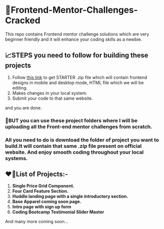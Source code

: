 # 📑Frontend-Mentor-Challenges-Cracked

This repo contains Frontend mentor challenge solutions which are very beginner friendly and it will enhance your coding skills as a newbie.

## 📈STEPS you need to follow for building these projects

1. Follow <a href="https://www.frontendmentor.io/challenges">this link</a> to get STARTER .zip file which will contain frontend designs in mobile and desktop mode, HTML file which we will be editing.
2. Makes changes in your local system.
3. Submit your code to that same website.

and you are done.

### 📌BUT you can use these project folders where I will be uploading all the Front-end mentor challenges from scratch.
### All you need to do is download the folder of project you want to build.It will contain that same .zip file present on official website. And enjoy smooth coding throughout your local systems.

## ❤🎉List of Projects:-
1. <b>Single Price Grid Component.</b>
2. <b>Four Card Feature Section.</b>
3. <b>Huddle landing page with a single introductory section.</b>
4. <b>Base Apparel coming soon page.</b>
5. <b>Intro page with sign up form</b>
6. <b>Coding Bootcamp Testimonial Slider Master</b>

And many more coming soon...
